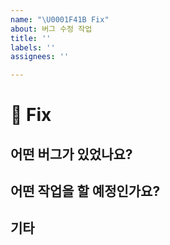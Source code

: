 ```yaml
---
name: "\U0001F41B Fix"
about: 버그 수정 작업
title: ''
labels: ''
assignees: ''

---
```


# 🐛 Fix

## 어떤 버그가 있었나요?

## 어떤 작업을 할 예정인가요?

## 기타
